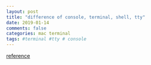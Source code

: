 ```yaml
---
layout: post
title: "difference of console, terminal, shell, tty"
date: 2019-01-14 
comments: false
categories: mac terminal 
tags: #terminal #tty # console
---
```

[reference](https://blog.csdn.net/ltx06/article/details/52170852)
